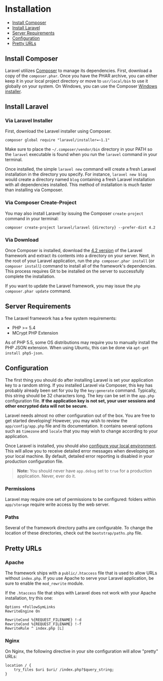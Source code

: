 # Installation

- [Install Composer](#install-composer)
- [Install Laravel](#install-laravel)
- [Server Requirements](#server-requirements)
- [Configuration](#configuration)
- [Pretty URLs](#pretty-urls)

<a name="install-composer"></a>
## Install Composer

Laravel utilizes [Composer](http://getcomposer.org) to manage its dependencies. First, download a copy of the `composer.phar`. Once you have the PHAR archive, you can either keep it in your local project directory or move to `usr/local/bin` to use it globally on your system. On Windows, you can use the Composer [Windows installer](https://getcomposer.org/Composer-Setup.exe).

<a name="install-laravel"></a>
## Install Laravel

### Via Laravel Installer

First, download the Laravel installer using Composer.

	composer global require "laravel/installer=~1.1"

Make sure to place the `~/.composer/vendor/bin` directory in your PATH so the `laravel` executable is found when you run the `laravel` command in your terminal.

Once installed, the simple `laravel new` command will create a fresh Laravel installation in the directory you specify. For instance, `laravel new blog` would create a directory named `blog` containing a fresh Laravel installation with all dependencies installed. This method of installation is much faster than installing via Composer.

### Via Composer Create-Project

You may also install Laravel by issuing the Composer `create-project` command in your terminal:

	composer create-project laravel/laravel {directory} --prefer-dist 4.2

### Via Download

Once Composer is installed, download the [4.2 version](https://github.com/laravel/laravel/archive/v.4.2.0.zip) of the Laravel framework and extract its contents into a directory on your server. Next, in the root of your Laravel application, run the `php composer.phar install` (or `composer install`) command to install all of the framework's dependencies. This process requires Git to be installed on the server to successfully complete the installation.

If you want to update the Laravel framework, you may issue the `php composer.phar update` command.

<a name="server-requirements"></a>
## Server Requirements

The Laravel framework has a few system requirements:

- PHP >= 5.4
- MCrypt PHP Extension

As of PHP 5.5, some OS distributions may require you to manually install the PHP JSON extension. When using Ubuntu, this can be done via `apt-get install php5-json`.

<a name="configuration"></a>
## Configuration

The first thing you should do after installing Laravel is set your application key to a random string. If you installed Laravel via Composer, this key has probably already been set for you by the `key:generate` command. Typically, this string should be 32 characters long. The key can be set in the `app.php` configuration file. **If the application key is not set, your user sessions and other encrypted data will not be secure.**

Laravel needs almost no other configuration out of the box. You are free to get started developing! However, you may wish to review the `app/config/app.php` file and its documentation. It contains several options such as `timezone` and `locale` that you may wish to change according to your application.

Once Laravel is installed, you should also [configure your local environment](/docs/configuration#environment-configuration). This will allow you to receive detailed error messages when developing on your local machine. By default, detailed error reporting is disabled in your production configuration file.

> **Note:** You should never have `app.debug` set to `true` for a production application. Never, ever do it.

<a name="permissions"></a>
### Permissions
Laravel may require one set of permissions to be configured: folders within `app/storage` require write access by the web server.

<a name="paths"></a>
### Paths

Several of the framework directory paths are configurable. To change the location of these directories, check out the `bootstrap/paths.php` file.

<a name="pretty-urls"></a>
## Pretty URLs

### Apache

The framework ships with a `public/.htaccess` file that is used to allow URLs without `index.php`. If you use Apache to serve your Laravel application, be sure to enable the `mod_rewrite` module.

If the `.htaccess` file that ships with Laravel does not work with your Apache installation, try this one:

	Options +FollowSymLinks
	RewriteEngine On

	RewriteCond %{REQUEST_FILENAME} !-d
	RewriteCond %{REQUEST_FILENAME} !-f
	RewriteRule ^ index.php [L]

### Nginx

On Nginx, the following directive in your site configuration will allow "pretty" URLs:

    location / {
        try_files $uri $uri/ /index.php?$query_string;
    }
